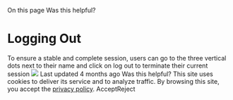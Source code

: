 
On this page
Was this helpful?
# Logging Out
To ensure a stable and complete session, users can go to the three vertical dots next to their name and click on log out to terminate their current session 
![](https://docs.zeron.one/~gitbook/image?url=https%3A%2F%2F2188191365-files.gitbook.io%2F%7E%2Ffiles%2Fv0%2Fb%2Fgitbook-x-prod.appspot.com%2Fo%2Fspaces%252FvBTycUWdqgwj8eprXRzN%252Fuploads%252FslCDu5pANhhtAEKqLqMn%252FScreenshot%25202025-02-13%2520at%25203.16.59%25E2%2580%25AFPM.png%3Falt%3Dmedia%26token%3Deeb51c79-0a35-4e5c-a017-cdd7c7f07077&width=768&dpr=4&quality=100&sign=16d4db03&sv=2)
Last updated 4 months ago
Was this helpful?
This site uses cookies to deliver its service and to analyze traffic. By browsing this site, you accept the [privacy policy](https://zeron.one/privacy-policy/).
AcceptReject
